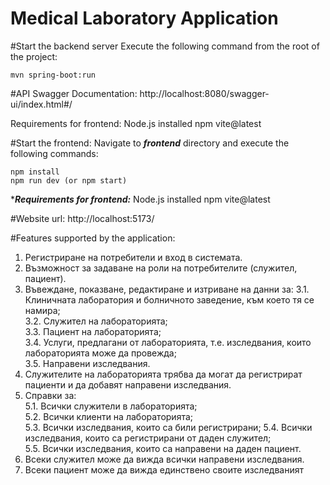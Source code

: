 # Medical Laboratory Application

#Start the backend server
Execute the following command from the root of the project:

    mvn spring-boot:run

#API Swagger Documentation:
http://localhost:8080/swagger-ui/index.html#/

Requirements for frontend:
Node.js installed
npm vite@latest

#Start the frontend:
Navigate to ***frontend*** directory and execute the following commands:

    npm install
    npm run dev (or npm start)

****Requirements for frontend:***
Node.js installed
npm vite@latest

#Website url: http://localhost:5173/

#Features supported by the application:
1. Регистриране на потребители и вход в системата.
2. Възможност за задаване на роли на потребителите (служител, пациент).
3. Въвеждане, показване, редактиране и изтриване на данни за:
   3.1. Клиничната лаборатория и болничното заведение, към което тя се намира;  
   3.2. Служител на лабораторията;  
   3.3. Пациент на лабораторията;   
   3.4. Услуги, предлагани от лабораторията, т.е. изследвания, които лабораторията
   може да провежда;    
   3.5. Направени изследвания.  
4. Служителите на лабораторията трябва да могат да регистрират пациенти и да
   добавят направени изследвания.
5. Справки за:  
   5.1. Всички служители в лабораторията;   
   5.2. Всички клиенти на лабораторията;    
   5.3. Всички изследвания, които са били регистрирани; 
   5.4. Всички изследвания, които са регистрирани от даден служител;    
   5.5. Всички изследвания, които са направени на даден пациент.
6. Всеки служител може да вижда всички направени изследвания.
7. Всеки пациент може да вижда единствено своите изследваният